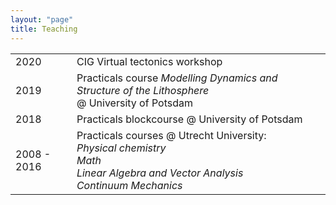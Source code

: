 ```yaml
---
layout: "page"
title: Teaching
---
```

| | |
|-----|------|
|2020|<a hyperref="https://geodynamics.org/cig/events/calendar/2020-tectonics-modeling-tutorial/" target="target">CIG Virtual tectonics workshop</a>|
|2019|Practicals course <a hyperref="https://www.gfz-potsdam.de/sektion/geodynamische-modellierung/ueberblick/arbeitsgruppen/crystals-kontinentale-riftdynamik-ueber-die-skalen-hinweg/course-university-of-potsdam-201819/" target="target">*Modelling Dynamics and Structure of the Lithosphere*</a> <br> @ University of Potsdam|
|2018|Practicals blockcourse @ University of Potsdam|
|2008 - 2016|Practicals courses @ Utrecht University: <br> *Physical chemistry* <br> *Math* <br> *Linear Algebra and Vector Analysis* <br> *Continuum Mechanics*|

